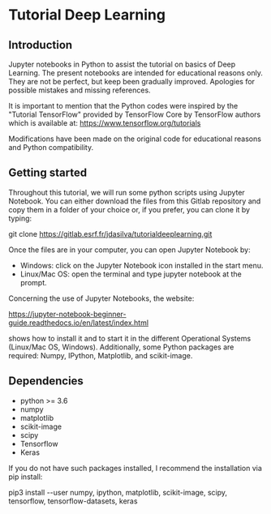 Tutorial Deep Learning
======================

Introduction
------------
Jupyter notebooks in Python to assist the tutorial on basics of Deep Learning.
The present notebooks are intended for educational reasons only. They are not be perfect, 
but keep been gradually improved. Apologies for possible mistakes and missing 
references.

It is important to mention that the Python codes were
inspired by the "Tutorial TensorFlow" provided by TensorFlow Core by TensorFlow authors
which is available at:
https://www.tensorflow.org/tutorials

Modifications have been made on the original code for educational reasons and 
Python compatibility.

Getting started
---------------

Throughout this tutorial, we will run some python scripts using Jupyter 
Notebook. You can either download the files from this Gitlab repository and copy them in 
a folder of your choice or, if you prefer, you can clone it by typing:

git clone https://gitlab.esrf.fr/jdasilva/tutorialdeeplearning.git

Once the files are in your computer, you can open Jupyter Notebook by:
- Windows: click on the Jupyter Notebook icon installed in the start menu.
- Linux/Mac OS: open the terminal and type jupyter notebook at the prompt.

Concerning the use of Jupyter Notebooks, the website:

https://jupyter-notebook-beginner-guide.readthedocs.io/en/latest/index.html
 
shows how to install it and to start it in the different Operational Systems (Linux/Mac OS, Windows). 
Additionally, some Python packages are required: Numpy, IPython, Matplotlib, and scikit-image. 

Dependencies
------------
* python >= 3.6
* numpy
* matplotlib
* scikit-image
* scipy
* Tensorflow
* Keras

If you do not have such packages installed, I recommend the installation via pip install:

pip3 install --user numpy, ipython, matplotlib, scikit-image, scipy, tensorflow, tensorflow-datasets, keras

